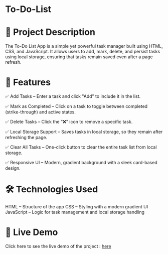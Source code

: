 # To-Do-List
# 📜 Project Description
The To-Do List App is a simple yet powerful task manager built using HTML, CSS, and JavaScript. It allows users to add, mark, delete, and persist tasks using local storage, ensuring that tasks remain saved even after a page refresh.

# 🚀 Features
✅ Add Tasks – Enter a task and click "Add" to include it in the list.

✅ Mark as Completed – Click on a task to toggle between completed (strike-through) and active states.

✅ Delete Tasks – Click the "❌" icon to remove a specific task.

✅ Local Storage Support – Saves tasks in local storage, so they remain after refreshing the page.

✅ Clear All Tasks – One-click button to clear the entire task list from local storage.

✅ Responsive UI – Modern, gradient background with a sleek card-based design.

# 🛠️ Technologies Used
HTML – Structure of the app
CSS – Styling with a modern gradient UI
JavaScript – Logic for task management and local storage handling

# 🔗 Live Demo
Click here to see the live demo of the project : [here]()
